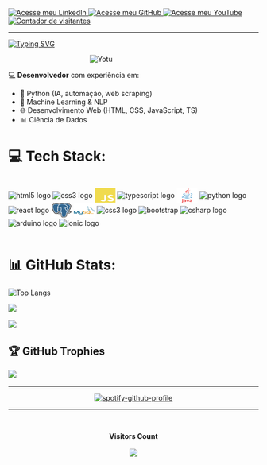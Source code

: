 <a name="readme-top">
  <a href="https://www.linkedin.com/in/moa-dev/">
    <img src="https://img.shields.io/badge/-LinkedIn-black.svg?style=for-the-badge&logo=linkedin&colorB=555" alt="Acesse meu LinkedIn">
  </a>
  <a href="https://github.com/moaaskt">
    <img src="https://img.shields.io/badge/-GitHub-black.svg?style=for-the-badge&logo=github&colorB=555" alt="Acesse meu GitHub">
  </a>
  <a href="https://moaaskt.github.io/moa_dev/">
    <img src="https://img.shields.io/badge/-Meu%20Site-black.svg?style=for-the-badge&logo=pinboard&colorB=555" alt="Acesse meu YouTube">
  </a>
  <a href="https://github.com/moaaskt/moaaskt">
    <img src="https://komarev.com/ghpvc/?username=moaaskt&style=for-the-badge&color=cc0000" alt="Contador de visitantes">
  </a>
  
  </a>
  
<hr>


[![Typing SVG](https://readme-typing-svg.demolab.com/?lines=Sejam+bem+vindos+ao+meu+github🤗;Me+sigam+e+acompanhem+meus+projetos)](https://git.io/typing-svg)



  <img alt="Yotu" src="https://media.tenor.com/TEfNj1ZBgOYAAAAC/skateboard-horogime.gif" align="right"  width='340'/>
 <br>

   
💻 **Desenvolvedor** com experiência em:  
- 🐍 Python (IA, automação, web scraping)  
- 🤖 Machine Learning & NLP  
- 🌐 Desenvolvimento Web (HTML, CSS, JavaScript, TS)  
- 📊 Ciência de Dados  
 
# 💻 Tech Stack:






<div style="display: inline_block"><br>
  <img align="center" title="HTML5" src="https://cdn.jsdelivr.net/gh/devicons/devicon/icons/html5/html5-original.svg" height="30" width="42" alt="html5 logo"  />
  <img align="center"  title="CSS3" src="https://cdn.jsdelivr.net/gh/devicons/devicon/icons/css3/css3-original.svg" height="30" width="42" alt="css3 logo"  />
  <img align="center" title="Javascript" alt="javascript"  height="30" width="42" src="https://raw.githubusercontent.com/devicons/devicon/master/icons/javascript/javascript-plain.svg">
  <img align="center" title="typescript" src="https://cdn.jsdelivr.net/gh/devicons/devicon/icons/typescript/typescript-original.svg" height="30" width="42" alt="typescript logo"  />
  <img align="center" title="java" alt="java" height="30" width="42" src="https://github.com/devicons/devicon/blob/master/icons/java/java-original-wordmark.svg">
  <img align="center" title="python" src="https://cdn.jsdelivr.net/gh/devicons/devicon/icons/python/python-original.svg" height="30" width="42" alt="python logo"  />
  <img align="center" title="react" src="https://cdn.jsdelivr.net/gh/devicons/devicon/icons/react/react-original.svg" height="30" width="42" alt="react logo"  />
  <img align="center" title="postgresql" alt="postgresql" height="30" width="42" src="https://github.com/devicons/devicon/blob/master/icons/postgresql/postgresql-original.svg">
  <img align="center" title="mysql" alt="mysql" height="30" width="42" src="https://github.com/devicons/devicon/blob/master/icons/mysql/mysql-original-wordmark.svg">
    <img align="center" title="nodejs" src="https://cdn.jsdelivr.net/gh/devicons/devicon/icons/nodejs/nodejs-original.svg" height="30" width="42" alt="css3 logo"  />
  <img align="center" title="bootstrap"  alt="bootstrap" src="https://cdn.jsdelivr.net/gh/devicons/devicon/icons/bootstrap/bootstrap-original.svg" height="30" width="42" alt="bootstrap logo"  />
  <img align="center" title="C#" src="https://cdn.jsdelivr.net/gh/devicons/devicon/icons/csharp/csharp-original.svg" height="30" width="42" alt="csharp logo"  />
  <img align="center" title="Arduino" src="https://cdn.jsdelivr.net/gh/devicons/devicon/icons/arduino/arduino-original.svg" height="30" width="42" alt="arduino logo"  />
  <img align="center" title="Ionic" src="https://cdn.jsdelivr.net/gh/devicons/devicon/icons/ionic/ionic-original.svg" height="30" width="42" alt="ionic logo"  />
  
   

 </div>
 <br>
<div> 

 


# 📊 GitHub Stats:
![Top Langs](https://github-readme-stats.vercel.app/api/top-langs/?username=moaaskt&layout=compact&theme=radical)

![](https://github-readme-stats.vercel.app/api?username=moaaskt&theme=radical&hide_border=false&include_all_commits=false&count_private=true)<br/>

![](https://github-readme-streak-stats.herokuapp.com/?user=moaaskt&theme=radical&hide_border=false)<br/>


## 🏆 GitHub Trophies
![](https://github-profile-trophy.vercel.app/?username=moaaskt&theme=radical&no-frame=false&no-bg=true&margin-w=4)




  ---
 
<div align="center">

[![spotify-github-profile](https://spotify-github-profile.kittinanx.com/api/view?uid=12152244464&cover_image=true&theme=novatorem&show_offline=false&background_color=121212&interchange=false&bar_color=53b14f&bar_color_cover=true)](https://github.com/kittinan/spotify-github-profile)

</div>

  ---
 <div align="center">
<br><p align="centre"><b>Visitors Count</b></p>  
<p align="center"><img align="center" src="https://profile-counter.glitch.me/{moaaskt}/count.svg" /></p> 
<br></div>
